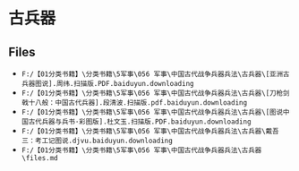 # 古兵器

## Files

- `F:/【01分类书籍】\分类书籍\5军事\056 军事\中国古代战争兵器兵法\古兵器\[亚洲古兵器图说].周纬.扫描版.PDF.baiduyun.downloading`
- `F:/【01分类书籍】\分类书籍\5军事\056 军事\中国古代战争兵器兵法\古兵器\[刀枪剑戟十八般：中国古代兵器].段清波.扫描版.pdf.baiduyun.downloading`
- `F:/【01分类书籍】\分类书籍\5军事\056 军事\中国古代战争兵器兵法\古兵器\[图说中国古代兵器与兵书·彩图版].杜文玉.扫描版.PDF.baiduyun.downloading`
- `F:/【01分类书籍】\分类书籍\5军事\056 军事\中国古代战争兵器兵法\古兵器\戴吾三：考工记图说.djvu.baiduyun.downloading`
- `F:/【01分类书籍】\分类书籍\5军事\056 军事\中国古代战争兵器兵法\古兵器\files.md`
